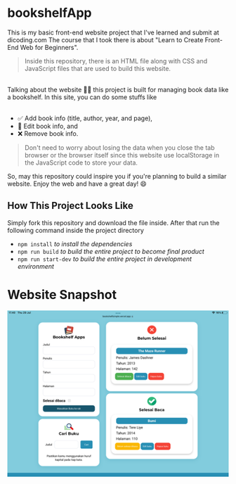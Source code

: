 # bookshelfApp


This is my basic front-end website project that I've learned and submit at dicoding.com
The course that I took there is about "Learn to Create Front-End Web for Beginners". 
> Inside this repository, there is an HTML file along with CSS and JavaScript files that are used to build this website.

<br>
Talking about the website 💁‍♂️ 
this project is built for managing book data like a bookshelf. In this site, you can do some stuffs like
<br>
<br>

- ✅ Add book info (title, author, year, and page),
- 📝 Edit book info, and
- ❌ Remove book info.

> Don't need to worry about losing the data when you close the tab browser or the browser itself since this website use localStorage in the JavaScript code to store your data. 

So, may this repository could inspire you if you're planning to build a similar website. 
Enjoy the web and have a great day! 😄

## How This Project Looks Like
Simply fork this repository and download the file inside. After that run the following command inside the project directory 
- `npm install` *to install the dependencies* 
- `npm run build` *to build the entire project to become final product* 
- `npm run start-dev` *to build the entire project in development environment*

# Website Snapshot

![snapshot bookshelfApp](/assets/snapshot.PNG)
